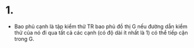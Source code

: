 # 1.

- Bao phủ cạnh là tập kiểm thử TR bao phủ đồ thị G nếu đường dẫn kiểm thử của nó đi qua tất cả các cạnh (có độ dài ít nhất là 1) có thể tiếp cận trong G.